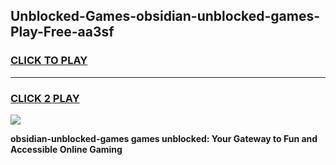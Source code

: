 
## Unblocked-Games-obsidian-unblocked-games-Play-Free-aa3sf
<h3>
<a href="https://premium76.site?title=obsidian-unblocked-games&ref=10A">CLICK TO PLAY</a></h3>
<hr>

<h3>
<a href="https://premium76.site?title=obsidian-unblocked-games&ref=10A">CLICK 2 PLAY</a>
  
</h3>

<a href="https://premium76.site?title=obsidian-unblocked-games&ref=10A"><img src="https://clearcache.store/games.png"></a>


**obsidian-unblocked-games games unblocked: Your Gateway to Fun and Accessible Online Gaming**
